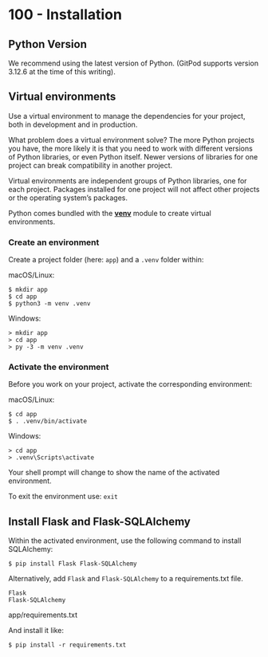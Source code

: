 # 100 - Installation

## Python Version

We recommend using the latest version of Python. (GitPod supports version 3.12.6 at the time of this writing).

## Virtual environments

Use a virtual environment to manage the dependencies for your project, both in development and in production.

What problem does a virtual environment solve? The more Python projects you have, the more likely it is that you need to work with different versions of Python libraries, or even Python itself. Newer versions of libraries for one project can break compatibility in another project.

Virtual environments are independent groups of Python libraries, one for each project. Packages installed for one project will not affect other projects or the operating system’s packages.

Python comes bundled with the **[venv](https://docs.python.org/3/library/venv.html#module-venv)** module to create virtual environments.

### Create an environment

Create a project folder (here: ```app```) and a ```.venv``` folder within:

macOS/Linux:

```
$ mkdir app
$ cd app
$ python3 -m venv .venv
```

Windows:

```
> mkdir app
> cd app
> py -3 -m venv .venv
```

### Activate the environment

Before you work on your project, activate the corresponding environment:

macOS/Linux:

```
$ cd app
$ . .venv/bin/activate
```

Windows:

```
> cd app
> .venv\Scripts\activate
```

Your shell prompt will change to show the name of the activated environment.

To exit the environment use: ```exit```

## Install Flask and Flask-SQLAlchemy

Within the activated environment, use the following command to install SQLAlchemy:

```
$ pip install Flask Flask-SQLAlchemy
```

Alternatively, add ```Flask``` and ```Flask-SQLAlchemy``` to a requirements.txt file.

```
Flask
Flask-SQLAlchemy
```
app/requirements.txt

And install it like:

```
$ pip install -r requirements.txt
```